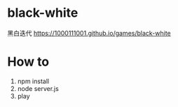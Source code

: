 # black-white
黑白迭代  https://1000111001.github.io/games/black-white

# How to
1. npm install
2. node server.js
3. play
